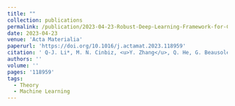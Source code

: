 ```yaml
---
title: ""
collection: publications
permalink: /publication/2023-04-23-Robust-Deep-Learning-Framework-for-Constitutive-Relation-Modeling
date: 2023-04-23
venue: 'Acta Materialia'
paperurl: 'https://doi.org/10.1016/j.actamat.2023.118959'
citation: ' Q-J. Li*, M. N. Cinbiz, <u>Y. Zhang</u>, Q. He, G. Beausoleil II, J. Li*, &quot;Robust deep learning framework for constitutive relation modeling.&quot; <b>Acta Materialia</b>, 254, 118959 (2023).'
authors: ''
volume: ''
pages: '118959'
tags:
  - Theory
  - Machine Learning
---
```

